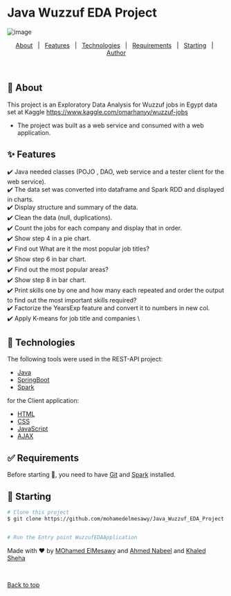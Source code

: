 # Java Wuzzuf EDA Project

![image](https://user-images.githubusercontent.com/28452932/127750743-199af868-383c-4692-9c0b-1b33cf8a7e00.png)

<div align="center" id="top"> 
  <!-- <a href="https://resources.netlify.app">Demo</a> -->
</div>

<!-- <h4 align="center"> 
	🚧  Resources 🚀 Under construction...  🚧
</h4> 

<hr> -->

<p align="center">
  <a href="#dart-about">About</a> &#xa0; | &#xa0; 
  <a href="#sparkles-features">Features</a> &#xa0; | &#xa0;
  <a href="#rocket-technologies">Technologies</a> &#xa0; | &#xa0;
  <a href="#white_check_mark-requirements">Requirements</a> &#xa0; | &#xa0;
  <a href="#checkered_flag-starting">Starting</a> &#xa0; | &#xa0;
  <a href="https://github.com/mohamedelmesawy" target="_blank">Author</a>
</p>

<br>

## :dart: About ##

This project is an Exploratory Data Analysis for Wuzzuf jobs in Egypt data set at Kaggle https://www.kaggle.com/omarhanyy/wuzzuf-jobs
- The project was built as a web service and consumed with a web application.




## :sparkles: Features ##

    
:heavy_check_mark: Java needed classes (POJO , DAO, web service and a tester client for the web service). \
:heavy_check_mark: The data set was converted into dataframe and Spark RDD and displayed in charts. \
:heavy_check_mark: Display structure and summary of the data. \
:heavy_check_mark: Clean the data (null, duplications). \
:heavy_check_mark: Count the jobs for each company and display that in order. \
:heavy_check_mark: Show step 4 in a pie chart. \
:heavy_check_mark: Find out What are it the most popular job titles? \
:heavy_check_mark: Show step 6 in bar chart. \
:heavy_check_mark: Find out the most popular areas? \
:heavy_check_mark: Show step 8 in bar chart. \
:heavy_check_mark: Print skills one by one and how many each repeated and order the output to find out the most important skills required? \
:heavy_check_mark: Factorize the YearsExp feature and convert it to numbers in new col. \
:heavy_check_mark: Apply K-means for job title and companies \


## :rocket: Technologies ##

The following tools were used in the REST-API project:

- [Java](https://www.java.com/en/)
- [SpringBoot](https://spring.io/projects/spring-boot)
- [Spark](https://spark.apache.org/downloads.html)

for the Client application: 
- [HTML](https://www.w3schools.com/tags/tag_main.asp)
- [CSS](https://www.w3schools.com/css/)
- [JavaScript](https://www.javascript.com/)
- [AJAX](https://api.jquery.com/jquery.ajax/)

## :white_check_mark: Requirements ##

Before starting :checkered_flag:, you need to have [Git](https://git-scm.com) and [Spark](https://spark.apache.org/downloads.html) installed.

## :checkered_flag: Starting ##

```bash
# Clone this project
$ git clone https://github.com/mohamedelmesawy/Java_Wuzzuf_EDA_Project.git


# Run the Entry point WuzzufEDAApplication

```


Made with :heart: by <a href="https://github.com/mohamedelmesawy" target="_blank">MOhamed ElMesawy</a> and <a href="https://github.com/ahmednawaad" target="_blank">Ahmed Nabeel</a> and <a href="https://github.com/KhaledSheha" target="_blank">Khaled Sheha</a>

&#xa0;

<a href="#top">Back to top</a>
